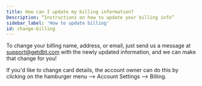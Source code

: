 ```yaml
---
title: How can I update my billing information?
Description: “Instructions on how to update your billing info”
sidebar_label: 'How to update billing'
id: change-billing
---
```

To change your billing name, address, or email, just send us a message at support@getdbt.com with the newly updated information, and we can make that change for you! 

If you'd like to change card details, the account owner can do this by clicking on the hamburger menu —> Account Settings —> Billing.


